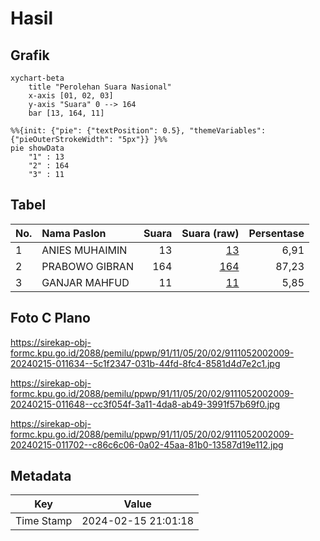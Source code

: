 # Hasil

## Grafik

```mermaid
xychart-beta
    title "Perolehan Suara Nasional"
    x-axis [01, 02, 03]
    y-axis "Suara" 0 --> 164
    bar [13, 164, 11]
```

```mermaid
%%{init: {"pie": {"textPosition": 0.5}, "themeVariables": {"pieOuterStrokeWidth": "5px"}} }%%
pie showData
    "1" : 13
    "2" : 164
    "3" : 11
```

## Tabel

| No. | Nama Paslon    | Suara | Suara (raw) | Persentase |
|:--- |:-------------- | -----:| -----------:| ----------:|
| 1   | ANIES MUHAIMIN | 13    | [13][p-1]   | 6,91       |
| 2   | PRABOWO GIBRAN | 164   | [164][p-2]  | 87,23      |
| 3   | GANJAR MAHFUD  | 11    | [11][p-3]   | 5,85       |


[p-1]: https://github.com/gigit-pemilu/pemilu-2024/blob/main/pilpres/hitung-suara/sub/91-papua/sub/11-keerom/sub/05-skanto/sub/2002-jaifuri/sub/009-tps/sub/paslon-1.txt
[p-2]: https://github.com/gigit-pemilu/pemilu-2024/blob/main/pilpres/hitung-suara/sub/91-papua/sub/11-keerom/sub/05-skanto/sub/2002-jaifuri/sub/009-tps/sub/paslon-2.txt
[p-3]: https://github.com/gigit-pemilu/pemilu-2024/blob/main/pilpres/hitung-suara/sub/91-papua/sub/11-keerom/sub/05-skanto/sub/2002-jaifuri/sub/009-tps/sub/paslon-3.txt

## Foto C Plano

https://sirekap-obj-formc.kpu.go.id/2088/pemilu/ppwp/91/11/05/20/02/9111052002009-20240215-011634--5c1f2347-031b-44fd-8fc4-8581d4d7e2c1.jpg

https://sirekap-obj-formc.kpu.go.id/2088/pemilu/ppwp/91/11/05/20/02/9111052002009-20240215-011648--cc3f054f-3a11-4da8-ab49-3991f57b69f0.jpg

https://sirekap-obj-formc.kpu.go.id/2088/pemilu/ppwp/91/11/05/20/02/9111052002009-20240215-011702--c86c6c06-0a02-45aa-81b0-13587d19e112.jpg


## Metadata

| Key        | Value               |
| ---------- | ------------------- |
| Time Stamp | 2024-02-15 21:01:18 |



